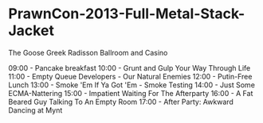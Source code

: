 # PrawnCon-2013-Full-Metal-Stack-Jacket

The Goose Greek Radisson Ballroom and Casino

09:00 - Pancake breakfast
10:00 - Grunt and Gulp Your Way Through Life
11:00 - Empty Queue Developers - Our Natural Enemies
12:00 - Putin-Free Lunch
13:00 - Smoke 'Em If Ya Got 'Em - Smoke Testing
14:00 - Just Some ECMA-Nattering
15:00 - Impatient Waiting For The Afterparty
16:00 - A Fat Beared Guy Talking To An Empty Room
17:00 - After Party: Awkward Dancing at Mynt
